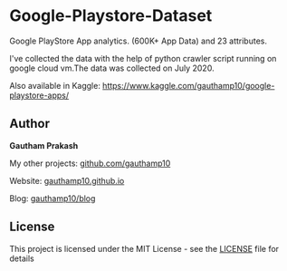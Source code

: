 # Google-Playstore-Dataset
Google PlayStore App analytics. (600K+ App Data) and 23 attributes.

I've collected the data with the help of python crawler script running on google cloud vm.The data was collected on July 2020.

Also available in Kaggle: https://www.kaggle.com/gauthamp10/google-playstore-apps/

## __Author__

 **Gautham Prakash**
 
  My other projects: [github.com/gauthamp10](https://github.com/gauthamp10)

  Website: [gauthamp10.github.io](https://gauthamp10.github.io)

  Blog: [gauthamp10/blog](https://gauthamp10.github.io/blog)

## __License__  

This project is licensed under the MIT License - see the [LICENSE](LICENSE) file for details
